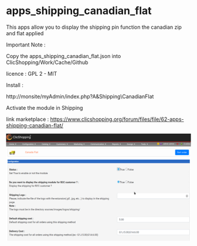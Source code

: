 # apps_shipping_canadian_flat

This apps allow you to display the shipping pin function the canadian zip and flat applied


Important Note :

Copy the apps_shipping_canadian_flat.json into ClicShopping/Work/Cache/Github

licence  : GPL 2 - MIT

Install :

http://monsite/myAdmin/index.php?A&Shipping\CanadianFlat

Activate the module in Shipping

link marketplace : https://www.clicshopping.org/forum/files/file/62-apps-shipping-canadian-flat/


![image](https://github.com/ClicShoppingOfficialModulesV3/apps_shipping_canadian_flat/blob/master/ModuleInfosJson/image.png)


